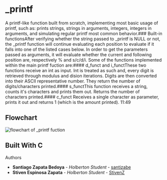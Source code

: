 # \_printf
A printf-like function built from scratch, implementing most basic usage of printf, such as: prints strings, strings in arguments, integers, integers in arguments, and simulating regular printf most common behavior.### Built-in functionsAfter verifying whether the string passed to \_printf is NULL or not, the \_printf function will continue evaluating each position to evaluate if it falls into one of the listed cases below. In order to get the parameters passed as arguments, it will evaluate whether the current and following position are, respectively % and s/c/d/i.
Some of the functions implemented within the main printf fuction are:#### d\_funct and i\_functThese two functions receive an int as input. Int is treated as such and, every digit is retrieved through modulus and dision iterations. Digits are then converted into their ASCII representative number. They return the number of digits/characters printed.#### s\_functThis function receives a string, counts it's characters and prints them out. Returns the number of characters printed.#### c\_funct
Receives a single character as parameter, prints it out and returns 1 (which is the amount printed).
11:49
## Flowchart
![flowchart of _printf fuction](https://imgur.com/Ble2izm)
## Built With C ## 
Authors
* **Santiago Zapata Bedoya** - *Holberton Student* - [santizabe](https://github.com/santizabe)
* **Stiven Espinosa Zapata** - *Holberton Student* - [StivenZ](https://github.com/StivenZ)
